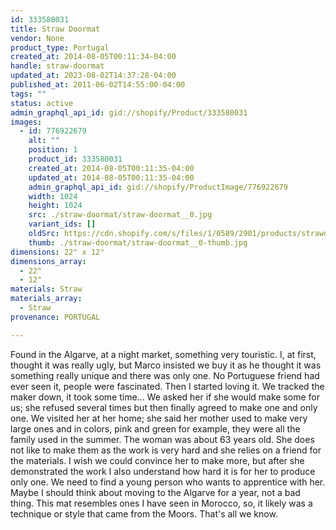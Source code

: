 ```yaml
---
id: 333580031
title: Straw Doormat
vendor: None
product_type: Portugal
created_at: 2014-08-05T00:11:34-04:00
handle: straw-doormat
updated_at: 2023-08-02T14:37:28-04:00
published_at: 2011-06-02T14:55:00-04:00
tags: ""
status: active
admin_graphql_api_id: gid://shopify/Product/333580031
images:
  - id: 776922679
    alt: ""
    position: 1
    product_id: 333580031
    created_at: 2014-08-05T00:11:35-04:00
    updated_at: 2014-08-05T00:11:35-04:00
    admin_graphql_api_id: gid://shopify/ProductImage/776922679
    width: 1024
    height: 1024
    src: ./straw-doormat/straw-doormat__0.jpg
    variant_ids: []
    oldSrc: https://cdn.shopify.com/s/files/1/0589/2901/products/strawdoormat.jpeg?v=1407211895
    thumb: ./straw-doormat/straw-doormat__0-thumb.jpg
dimensions: 22" x 12"
dimensions_array:
  - 22"
  - 12"
materials: Straw
materials_array:
  - Straw
provenance: PORTUGAL

---
```


Found in the Algarve, at a night market, something very touristic. I, at first, thought it was really ugly, but Marco insisted we buy it as he thought it was something really unique and there was only one. No Portuguese friend had ever seen it, people were fascinated. Then I started loving it. We tracked the maker down, it took some time... We asked her if she would make some for us; she refused several times but then finally agreed to make one and only one. We visited her at her home; she said her mother used to make very large ones and in colors, pink and green for example, they were all the family used in the summer. The woman was about 63 years old. She does not like to make them as the work is very hard and she relies on a friend for the materials. I wish we could convince her to make more, but after she demonstrated the work I also understand how hard it is for her to produce only one. We need to find a young person who wants to apprentice with her. Maybe I should think about moving to the Algarve for a year, not a bad thing. This mat resembles ones I have seen in Morocco, so, it likely was a technique or style that came from the Moors. That's all we know.